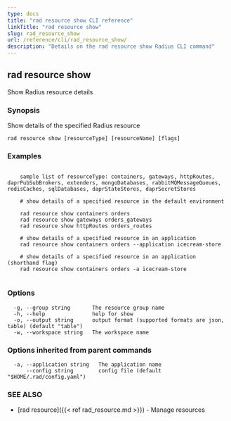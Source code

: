 ```yaml
---
type: docs
title: "rad resource show CLI reference"
linkTitle: "rad resource show"
slug: rad_resource_show
url: /reference/cli/rad_resource_show/
description: "Details on the rad resource show Radius CLI command"
---
```

## rad resource show

Show Radius resource details

### Synopsis

Show details of the specified Radius resource

```
rad resource show [resourceType] [resourceName] [flags]
```

### Examples

```

	sample list of resourceType: containers, gateways, httpRoutes, daprPubSubBrokers, extenders, mongoDatabases, rabbitMQMessageQueues, redisCaches, sqlDatabases, daprStateStores, daprSecretStores

	# show details of a specified resource in the default environment

	rad resource show containers orders
	rad resource show gateways orders_gateways
	rad resource show httpRoutes orders_routes

	# show details of a specified resource in an application
	rad resource show containers orders --application icecream-store
	
	# show details of a specified resource in an application (shorthand flag)
	rad resource show containers orders -a icecream-store
	
```

### Options

```
  -g, --group string       The resource group name
  -h, --help               help for show
  -o, --output string      output format (supported formats are json, table) (default "table")
  -w, --workspace string   The workspace name
```

### Options inherited from parent commands

```
  -a, --application string   The application name
      --config string        config file (default "$HOME/.rad/config.yaml")
```

### SEE ALSO

* [rad resource]({{< ref rad_resource.md >}})	 - Manage resources

